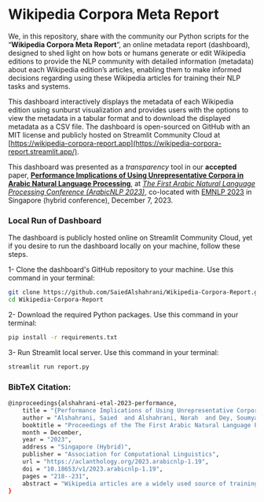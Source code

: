 # Wikipedia Corpora Meta Report
We, in this repository, share with the community our Python scripts for the “**Wikipedia Corpora Meta Report**”, an online metadata report (dashboard), designed to shed light on how bots or humans generate or edit Wikipedia editions to provide the NLP community with detailed information (metadata) about each Wikipedia edition’s articles, enabling them to make informed decisions regarding using these Wikipedia articles for training their NLP tasks and systems. 

This dashboard interactively displays the metadata of each Wikipedia edition using sunburst visualization and provides users with the options to view the metadata in a tabular format and to download the displayed metadata as a CSV file. The dashboard is open-sourced on GitHub with an MIT license and publicly hosted on Streamlit Community Cloud at [https://wikipedia-corpora-report.app](https://wikipedia-corpora-report.streamlit.app/).

This dashboard was presented as a *transparency* tool in our **accepted** paper, [**Performance Implications of Using Unrepresentative Corpora in Arabic Natural Language Processing**](https://aclanthology.org/2023.arabicnlp-1.19.pdf), at [*The First Arabic Natural Language Processing Conference (ArabicNLP 2023)*](https://sites.google.com/view/wanlp2023), co-located with [EMNLP 2023](https://2023.emnlp.org/) in Singapore (hybrid conference), December 7, 2023.


### Local Run of Dashboard
The dashboard is publicly hosted online on Streamlit Community Cloud, yet if you desire to run the dashboard locally on your machine, follow these steps.

1- Clone the dashboard's GitHub repository to your machine. Use this command in your terminal:

```bash
git clone https://github.com/SaiedAlshahrani/Wikipedia-Corpora-Report.git
cd Wikipedia-Corpora-Report 
```

2- Download the required Python packages. Use this command in your terminal:

```bash
pip install -r requirements.txt
```

3- Run Streamlit local server. Use this command in your terminal:

```bash
streamlit run report.py
```


### BibTeX Citation:

```bash
@inproceedings{alshahrani-etal-2023-performance,
    title = "{Performance Implications of Using Unrepresentative Corpora in {A}rabic Natural Language Processing}",
    author = "Alshahrani, Saied  and Alshahrani, Norah  and Dey, Soumyabrata  and Matthews, Jeanna",
    booktitle = "Proceedings of the The First Arabic Natural Language Processing Conference (ArabicNLP 2023)",
    month = December,
    year = "2023",
    address = "Singapore (Hybrid)",
    publisher = "Association for Computational Linguistics",
    url = "https://aclanthology.org/2023.arabicnlp-1.19",
    doi = "10.18653/v1/2023.arabicnlp-1.19",
    pages = "218--231",
    abstract = "Wikipedia articles are a widely used source of training data for Natural Language Processing (NLP) research, particularly as corpora for low-resource languages like Arabic. However, it is essential to understand the extent to which these corpora reflect the representative contributions of native speakers, especially when many entries in a given language are directly translated from other languages or automatically generated through automated mechanisms. In this paper, we study the performance implications of using inorganic corpora that are not representative of native speakers and are generated through automated techniques such as bot generation or automated template-based translation. The case of the Arabic Wikipedia editions gives a unique case study of this since the Moroccan Arabic Wikipedia edition (ARY) is small but representative, the Egyptian Arabic Wikipedia edition (ARZ) is large but unrepresentative, and the Modern Standard Arabic Wikipedia edition (AR) is both large and more representative. We intrinsically evaluate the performance of two main NLP upstream tasks, namely word representation and language modeling, using word analogy evaluations and fill-mask evaluations using our two newly created datasets: Arab States Analogy Dataset (ASAD) and Masked Arab States Dataset (MASD). We demonstrate that for good NLP performance, we need both large and organic corpora; neither alone is sufficient. We show that producing large corpora through automated means can be a counter-productive, producing models that both perform worse and lack cultural richness and meaningful representation of the Arabic language and its native speakers.",
}
```
